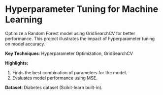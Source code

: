 # **Hyperparameter Tuning for Machine Learning**

Optimize a Random Forest model using GridSearchCV for better performance. This project illustrates the impact of hyperparameter tuning on model accuracy.

**Key Techniques**: Hyperparameter Optimization, GridSearchCV

**Highlights:**

1. Finds the best combination of parameters for the model.
2. Evaluates model performance using MSE.

**Dataset**: Diabetes dataset (Scikit-learn built-in).
